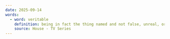```yaml
---
date: 2025-09-14
words:
  - word: veritable
    definition: being in fact the thing named and not false, unreal, or imaginary —often used to stress the aptness of a metaphor
    source: House - TV Series
---
```

